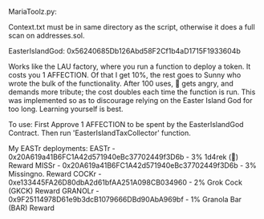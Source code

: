 MariaToolz.py: 

Context.txt must be in same directory as the script, otherwise it does a full scan on addresses.sol.



EasterIslandGod: 0x56240685Db126Abd58F2Cf1b4aD1715F1933604b

Works like the LAU factory, where you run a function to deploy a token. It costs you 1 AFFECTION. Of that I get 10%, the rest goes to Sunny who wrote the bulk of the functionality. After 100 uses, 🗿 gets angry, and demands more tribute; the cost doubles each time the function is run. This was implemented so as to discourage relying on the Easter Island God for too long. Learning yourself is best.

To use: First Approve 1 AFFECTION to be spent by the EasterIslandGod Contract. Then run 'EasterIslandTaxCollector' function.

My EASTr deployments:
EASTr - 0x20A619a41B6FC1A42d571940eBc37702449f3D6b - 3% 1d4rek (🗿) Reward
MISSr - 0x20A619a41B6FC1A42d571940eBc37702449f3D6b - 3% Missingno. Reward
COCKr - 0xe133445FA26D80dbA2d61bfAA251A098CB034960 - 2% Grok Cock (GKCK) Reward
GRANOLr - 0x9F25114978D61e9b3dcB1079666DBd90AbA969bf - 1% Granola Bar (BAR) Reward

